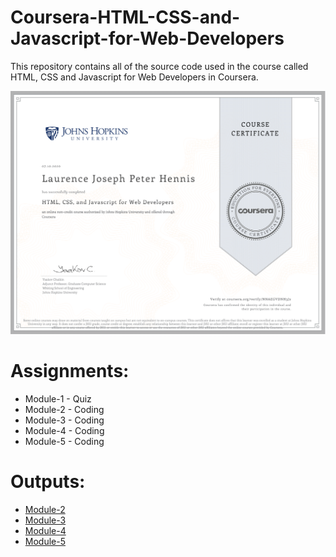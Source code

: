 # Coursera-HTML-CSS-and-Javascript-for-Web-Developers 

This repository contains all of the source code used in the course called HTML, CSS and Javascript for Web Developers in Coursera.

![Course Completion certificate](https://github.com/wirejp/wirejp.github.io/blob/master/Coursera-HTML-CSS-and-JavaScript-for-Web-Developers/Certificate-NNAEGVDNH3J2-1.png)

# Assignments:

* Module-1 - Quiz 
* Module-2 - Coding
* Module-3 - Coding
* Module-4 - Coding
* Module-5 - Coding

# Outputs:

* [Module-2](https://wirejp.github.io/Coursera-HTML-CSS-and-JavaScript-for-Web-Developers/Assignments/module2-solution/)
* [Module-3](https://wirejp.github.io/Coursera-HTML-CSS-and-JavaScript-for-Web-Developers/Assignments/module-3-solution/Index.html)
* [Module-4](https://wirejp.github.io/Coursera-HTML-CSS-and-JavaScript-for-Web-Developers/Assignments/module-4-solution/index.html)
* [Module-5](https://wirejp.github.io/Coursera-HTML-CSS-and-JavaScript-for-Web-Developers/Assignments/module-5-solution/index.html)
  
